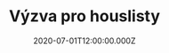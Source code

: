 ---
title: Výzva pro houslisty
status: Published
date: 2020-07-01T12:00:00.000Z
text: |-
  Na jídelní misce z křišťálu, leží sušená švestka\
  Mě poslal do řitě kamarád (jmenuje s Čégo), když jsem mu volal dneska\

  R:\
  Prej že co zas po něm chci takhle pozdě v půlnoci? Nech mě spát.\
  Tím sis na sebe uplet bič a budeš se mnou hrát.

  Na letišti v Praze Ruzyni, provoz tu řídí pták kiwi,\
  Sám dobře lítat neumí, a tady by chtěl dělat divy

  R:\
  Obdivuje letadla, valí na ně kukadla a doufá že\
  Poletí daleko přes oceán, kiwi to dokáže.// když dodá si kuráže

  Tajemný houslový virtuóz, co měří metr šedesát\
  Má bradku kníra vervy dost, když může pívo sát\
  On vystřelí tě na měsíc, šmitec i struny hoříc, hraje vám\
  Chytrá je i slepice, říká Cimrman

  Lípa je prý srdčitá a vojtěška je tolice,\
  Den zpříjemní věc určitá, a tou je dobrá stolice\
  Posadíš se na svůj trůn, jak pohanský bůh Perun a zatlačíš\
  Ale v lese skromný musíš být, s lopuchem vystačíš.

  Sket a la Pepé!!!!!!
---